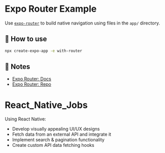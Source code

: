 
# Expo Router Example

Use [`expo-router`](https://expo.github.io/router) to build native navigation using files in the `app/` directory.

## 🚀 How to use

```sh
npx create-expo-app -e with-router
```

## 📝 Notes

- [Expo Router: Docs](https://expo.github.io/router)
- [Expo Router: Repo](https://github.com/expo/router)

# React_Native_Jobs
Using React Native:
- Develop visually appealing UI/UX designs
- Fetch data from an external API and integrate it
- Implement search & pagination functionality
- Create custom API data fetching hooks
